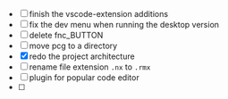 - [ ] finish the vscode-extension additions
- [ ] fix the dev menu when running the desktop version
- [ ] delete fnc_BUTTON
- [ ] move pcg to a directory
- [x] redo the project architecture
- [ ] rename file extension `.nx` to `.rmx`
- [ ] plugin for popular code editor
- [ ]
